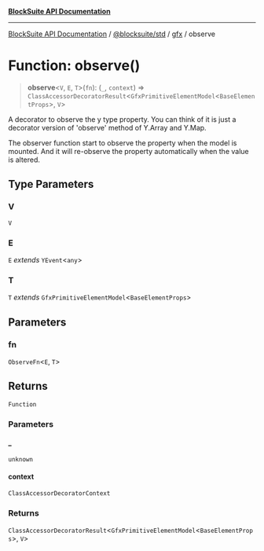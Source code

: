 [**BlockSuite API Documentation**](../../../../README.md)

***

[BlockSuite API Documentation](../../../../README.md) / [@blocksuite/std](../../README.md) / [gfx](../README.md) / observe

# Function: observe()

> **observe**\<`V`, `E`, `T`\>(`fn`): (`_`, `context`) => `ClassAccessorDecoratorResult`\<`GfxPrimitiveElementModel`\<`BaseElementProps`\>, `V`\>

A decorator to observe the y type property.
You can think of it is just a decorator version of 'observe' method of Y.Array and Y.Map.

The observer function start to observe the property when the model is mounted. And it will
re-observe the property automatically when the value is altered.

## Type Parameters

### V

`V`

### E

`E` *extends* `YEvent`\<`any`\>

### T

`T` *extends* `GfxPrimitiveElementModel`\<`BaseElementProps`\>

## Parameters

### fn

`ObserveFn`\<`E`, `T`\>

## Returns

`Function`

### Parameters

#### \_

`unknown`

#### context

`ClassAccessorDecoratorContext`

### Returns

`ClassAccessorDecoratorResult`\<`GfxPrimitiveElementModel`\<`BaseElementProps`\>, `V`\>
